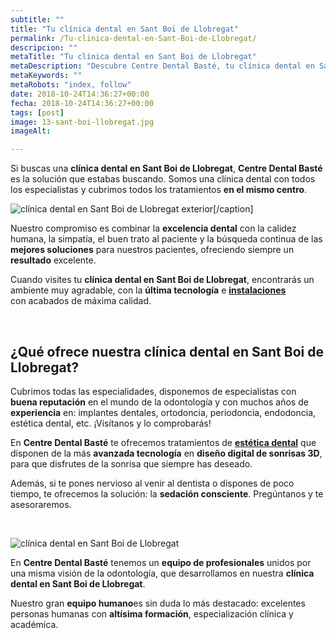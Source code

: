 ```yaml
---
subtitle: ""
title: "Tu clínica dental en Sant Boi de Llobregat"
permalink: /Tu-clinica-dental-en-Sant-Boi-de-Llobregat/
descripcion: ""
metaTitle: "Tu clínica dental en Sant Boi de Llobregat"
metaDescription: "Descubre Centre Dental Basté, tu clínica dental en Sant Boi de Llobregat. Ofrecemos tratamientos de estética dental, implantes, ortodoncia y más, con la última tecnología y un equipo de especialistas con amplia experiencia. ¡Visítanos y consigue la sonrisa que siempre has deseado!"
metaKeywords: ""
metaRobots: "index, follow"
date: 2018-10-24T14:36:27+00:00
fecha: 2018-10-24T14:36:27+00:00
tags: [post]
image: 13-sant-boi-llobregat.jpg
imageAlt: 

---
```




Si buscas una **clínica dental en Sant Boi de Llobregat**, **Centre Dental Basté** es la solución que estabas buscando. Somos una clínica dental con todos los especialistas y cubrimos todos los tratamientos **en el mismo centro**.

![clínica dental en Sant Boi de Llobregat](/assets/static/images/blog/blog-inner/clinica-dental-sant-boi-llobregat-6-1024x600.jpg) exterior[/caption]



Nuestro compromiso es combinar la **excelencia dental** con la calidez humana, la simpatía, el buen trato al paciente y la búsqueda continua de las **mejores soluciones** para nuestros pacientes, ofreciendo siempre un **resultado** excelente.

Cuando visites tu **clínica dental en Sant Boi de Llobregat**, encontrarás un ambiente muy agradable, con la **última tecnología** e [**instalaciones**](https://centredentalbaste.com/la-clinica/) con acabados de máxima calidad.




 

## ¿Qué ofrece nuestra **clínica dental en Sant Boi de Llobregat**?


Cubrimos todas las especialidades, disponemos de especialistas con **buena reputación** en el mundo de la odontología y con muchos años de **experiencia** en: implantes dentales, ortodoncia, periodoncia, endodoncia, estética dental, etc. ¡Visítanos y lo comprobarás!

En **Centre Dental Basté** te ofrecemos tratamientos de [**estética dental**](https://centredentalbaste.com/tratamientos/estetica-dental-sant-boi-de-llobregat/) que disponen de la más **avanzada tecnología** en **diseño digital de sonrisas 3D**, para que disfrutes de la sonrisa que siempre has deseado.

Además, si te pones nervioso al venir al dentista o dispones de poco tiempo, te ofrecemos la solución: la **sedación consciente**. Pregúntanos y te asesoraremos.

 

![clínica dental en Sant Boi de Llobregat](/assets/static/images/blog/clinica.jpg)

En **Centre Dental Basté** tenemos un **equipo de profesionales** unidos por una misma visión de la odontología, que desarrollamos en nuestra **clínica dental en Sant Boi de Llobregat**.

Nuestro gran **equipo humano**es sin duda lo más destacado: excelentes personas humanas con **altísima formación**, especialización clínica y académica.

